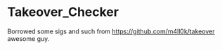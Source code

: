 # Takeover_Checker
Borrowed some sigs and such from https://github.com/m4ll0k/takeover awesome guy.
